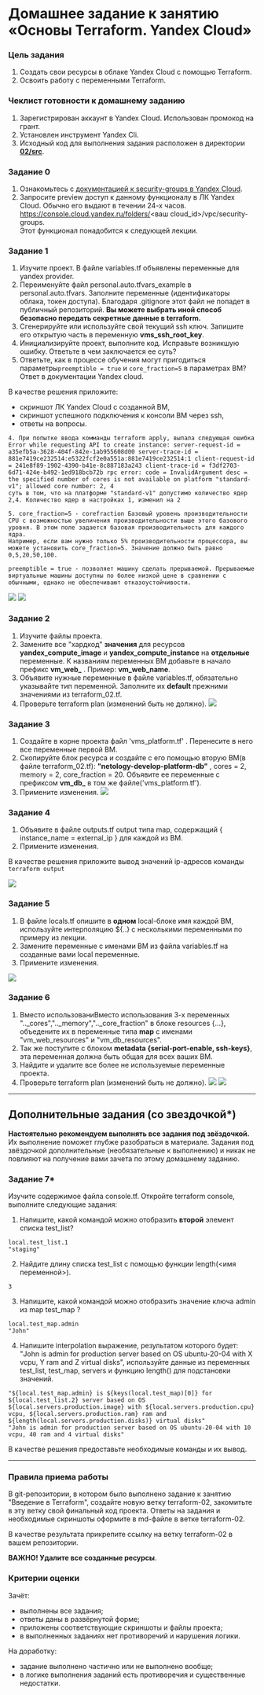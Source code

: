 # Домашнее задание к занятию «Основы Terraform. Yandex Cloud»

### Цель задания

1. Создать свои ресурсы в облаке Yandex Cloud с помощью Terraform.
2. Освоить работу с переменными Terraform.


### Чеклист готовности к домашнему заданию

1. Зарегистрирован аккаунт в Yandex Cloud. Использован промокод на грант.
2. Установлен инструмент Yandex Cli.
3. Исходный код для выполнения задания расположен в директории [**02/src**](https://github.com/netology-code/ter-homeworks/tree/terraform_02/02/src).


### Задание 0

1. Ознакомьтесь с [документацией к security-groups в Yandex Cloud](https://cloud.yandex.ru/docs/vpc/concepts/security-groups?from=int-console-help-center-or-nav).
2. Запросите preview доступ к данному функционалу в ЛК Yandex Cloud. Обычно его выдают в течении 24-х часов.
https://console.cloud.yandex.ru/folders/<ваш cloud_id>/vpc/security-groups.   
Этот функционал понадобится к следующей лекции. 


### Задание 1

1. Изучите проект. В файле variables.tf объявлены переменные для yandex provider.
2. Переименуйте файл personal.auto.tfvars_example в personal.auto.tfvars. Заполните переменные (идентификаторы облака, токен доступа). Благодаря .gitignore этот файл не попадет в публичный репозиторий. **Вы можете выбрать иной способ безопасно передать секретные данные в terraform.**
3. Сгенерируйте или используйте свой текущий ssh ключ. Запишите его открытую часть в переменную **vms_ssh_root_key**.
4. Инициализируйте проект, выполните код. Исправьте возникшую ошибку. Ответьте в чем заключается ее суть?
5. Ответьте, как в процессе обучения могут пригодиться параметры```preemptible = true``` и ```core_fraction=5``` в параметрах ВМ? Ответ в документации Yandex cloud.

В качестве решения приложите:
- скриншот ЛК Yandex Cloud с созданной ВМ,
- скриншот успешного подключения к консоли ВМ через ssh,
- ответы на вопросы.

```
4. При попытке ввода комманды terraform apply, выпала следующая ошибка Error while requesting API to create instance: server-request-id = a35efb5a-3628-404f-842e-1ab955608d00 server-trace-id = 881e7419ce232514:e5322fcf2e0a551a:881e7419ce232514:1 client-request-id = 241e8f89-1902-4390-b41e-8c887183a243 client-trace-id = f3df2703-6d71-424e-b492-1ed918bcb72b rpc error: code = InvalidArgument desc = the specified number of cores is not available on platform "standard-v1"; allowed core number: 2, 4
суть в том, что на платформе "standard-v1" допустимо количество ядер 2,4. Количество ядер в настройках 1, изменил на 2

5. core_fraction=5 - corefraction Базовый уровень производительности CPU с возможностью увеличения производительности выше этого базового уровня. В этом поле задается базовая производительность для каждого ядра.
Например, если вам нужно только 5% производительности процессора, вы можете установить core_fraction=5. Значение должно быть равно 0,5,20,50,100.

preemptible = true - позволяет машину сделать прерываемой. Прерываемые виртуальные машины доступны по более низкой цене в сравнении с обычными, однако не обеспечивают отказоустойчивости.
```
![](https://github.com/MikhailChervyakov/devops-netology/blob/terraform_02/06-02-terraform/img/1.png)
![](https://github.com/MikhailChervyakov/devops-netology/blob/terraform_02/06-02-terraform/img/2.png)


### Задание 2

1. Изучите файлы проекта.
2. Замените все "хардкод" **значения** для ресурсов **yandex_compute_image** и **yandex_compute_instance** на **отдельные** переменные. К названиям переменных ВМ добавьте в начало префикс **vm_web_** .  Пример: **vm_web_name**.
2. Объявите нужные переменные в файле variables.tf, обязательно указывайте тип переменной. Заполните их **default** прежними значениями из terraform_02.tf. 
3. Проверьте terraform plan (изменений быть не должно). 
![](https://github.com/MikhailChervyakov/devops-netology/blob/terraform_02/06-02-terraform/img/3.png)

### Задание 3

1. Создайте в корне проекта файл 'vms_platform.tf' . Перенесите в него все переменные первой ВМ.
2. Скопируйте блок ресурса и создайте с его помощью вторую ВМ(в файле terraform_02.tf): **"netology-develop-platform-db"** ,  cores  = 2, memory = 2, core_fraction = 20. Объявите ее переменные с префиксом **vm_db_** в том же файле('vms_platform.tf').
3. Примените изменения.
![](https://github.com/MikhailChervyakov/devops-netology/blob/terraform_02/06-02-terraform/img/10.png)

### Задание 4

1. Объявите в файле outputs.tf output типа map, содержащий { instance_name = external_ip } для каждой из ВМ.
2. Примените изменения.

В качестве решения приложите вывод значений ip-адресов команды ```terraform output```

![](https://github.com/MikhailChervyakov/devops-netology/blob/terraform_02/06-02-terraform/img/6.png)
### Задание 5

1. В файле locals.tf опишите в **одном** local-блоке имя каждой ВМ, используйте интерполяцию ${..} с несколькими переменными по примеру из лекции.
2. Замените переменные с именами ВМ из файла variables.tf на созданные вами local переменные.
3. Примените изменения.

![](https://github.com/MikhailChervyakov/devops-netology/blob/terraform_02/06-02-terraform/img/4.png)
### Задание 6

1. Вместо использованиВместо использования 3-х переменных  ".._cores",".._memory",".._core_fraction" в блоке  resources {...}, объедените их в переменные типа **map** с именами "vm_web_resources" и "vm_db_resources".
2. Так же поступите с блоком **metadata {serial-port-enable, ssh-keys}**, эта переменная должна быть общая для всех ваших ВМ.
3. Найдите и удалите все более не используемые переменные проекта.
4. Проверьте terraform plan (изменений быть не должно).
![](https://github.com/MikhailChervyakov/devops-netology/blob/terraform_02/06-02-terraform/img/5.png)
![](https://github.com/MikhailChervyakov/devops-netology/blob/terraform_02/06-02-terraform/img/8.png)
------

## Дополнительные задания (со звездочкой*)

**Настоятельно рекомендуем выполнять все задания под звёздочкой.**   
Их выполнение поможет глубже разобраться в материале. Задания под звёздочкой дополнительные (необязательные к выполнению) и никак не повлияют на получение вами зачета по этому домашнему заданию. 

### Задание 7*

Изучите содержимое файла console.tf. Откройте terraform console, выполните следующие задания: 

1. Напишите, какой командой можно отобразить **второй** элемент списка test_list?
```
local.test_list.1
"staging"
```
2. Найдите длину списка test_list с помощью функции length(<имя переменной>).
```length(local.test_list)
3
```
3. Напишите, какой командой можно отобразить значение ключа admin из map test_map ?
```
local.test_map.admin
"John"
```
4. Напишите interpolation выражение, результатом которого будет: "John is admin for production server based on OS ubuntu-20-04 with X vcpu, Y ram and Z virtual disks", используйте данные из переменных test_list, test_map, servers и функцию length() для подстановки значений.
```
"${local.test_map.admin} is ${keys(local.test_map)[0]} for ${local.test_list.2} server based on OS ${local.servers.production.image} with ${local.servers.production.cpu} vcpu, ${local.servers.production.ram} ram and ${length(local.servers.production.disks)} virtual disks"
"John is admin for production server based on OS ubuntu-20-04 with 10 vcpu, 40 ram and 4 virtual disks"
```
В качестве решения предоставьте необходимые команды и их вывод.

------
### Правила приема работы

В git-репозитории, в котором было выполнено задание к занятию "Введение в Terraform", создайте новую ветку terraform-02, закомитьте в эту ветку свой финальный код проекта. Ответы на задания и необходимые скриншоты оформите в md-файле в ветке terraform-02.

В качестве результата прикрепите ссылку на ветку terraform-02 в вашем репозитории.

**ВАЖНО! Удалите все созданные ресурсы**.


### Критерии оценки

Зачёт:

* выполнены все задания;
* ответы даны в развёрнутой форме;
* приложены соответствующие скриншоты и файлы проекта;
* в выполненных заданиях нет противоречий и нарушения логики.

На доработку:

* задание выполнено частично или не выполнено вообще;
* в логике выполнения заданий есть противоречия и существенные недостатки. 
